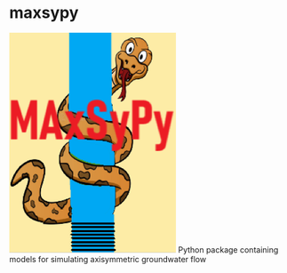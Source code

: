 # maxsypy
![MAxSyPy logo](MAxSyPy_logo.PNG)
Python package containing models for simulating axisymmetric groundwater flow




